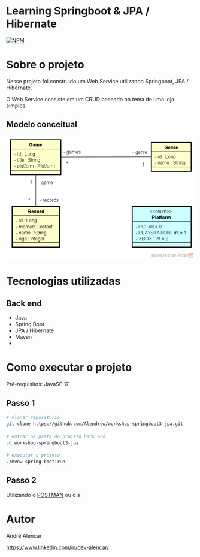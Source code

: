 # Learning Springboot & JPA / Hibernate 
[![NPM](https://img.shields.io/npm/l/react)](https://github.com/Alendrew/workshop-springboot3-jpa/tree/main) 

# Sobre o projeto
Nesse projeto foi construido um Web Service utilizando Springboot, JPA / Hibernate.

O Web Service consiste em um CRUD baseado no tema de uma loja simples.

## Modelo conceitual
![Modelo Conceitual](https://github.com/acenelio/assets/raw/main/sds1/modelo-conceitual.png)

# Tecnologias utilizadas
## Back end
- Java
- Spring Boot
- JPA / Hibernate
- Maven
- 

# Como executar o projeto
 
Pré-requisitos: JavaSE 17

## Passo 1

```bash
# clonar repositório
git clone https://github.com/Alendrew/workshop-springboot3-jpa.git

# entrar na pasta do projeto back end
cd workshop-springboot3-jpa

# executar o projeto
./mvnw spring-boot:run
```
##  Passo 2

Utilizando o [POSTMAN](https://www.postman.com/) ou o s

# Autor

André Alencar

https://www.linkedin.com/in/dev-alencar/
